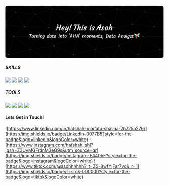 ![hafshahshaliha](./img/github-header-image-2.png)

##### SKILLS
<img src="https://img.shields.io/badge/PostgreSQL-316192?style=for-the-badge&logo=postgresql&logoColor=white" /> <img src="https://img.shields.io/badge/Python-FFD43B?style=for-the-badge&logo=python&logoColor=blue" /> <img src="https://img.shields.io/badge/Streamlit-FF4B4B?style=for-the-badge&logo=Streamlit&logoColor=white" /> <img src="https://img.shields.io/badge/Tableau-E97627?style=for-the-badge&logo=Tableau&logoColor=white" />


##### TOOLS
<img src="https://img.shields.io/badge/ChatGPT-74aa9c?style=for-the-badge&logo=openai&logoColor=white" /> <img src="https://img.shields.io/badge/TensorFlow-FF6F00?style=for-the-badge&logo=tensorflow&logoColor=white" /> <img src="https://img.shields.io/badge/Keras-FF0000?style=for-the-badge&logo=keras&logoColor=white" /> <img src="https://img.shields.io/badge/Kaggle-20BEFF?style=for-the-badge&logo=Kaggle&logoColor=white" />

#### Lets Get in Touch!
![https://www.linkedin.com/in/hafshah-mar’atu-shaliha-2b725a276/](https://img.shields.io/badge/LinkedIn-0077B5?style=for-the-badge&logo=linkedin&logoColor=white) ![https://www.instagram.com/hafshah_shl?igsh=Z3UyMGFrdnM3eG9s&utm_source=qr](https://img.shields.io/badge/Instagram-E4405F?style=for-the-badge&logo=instagram&logoColor=white) ![https://www.tiktok.com/@asohhhhhh?_t=ZS-8wfYjFar7vc&_r=1](https://img.shields.io/badge/TikTok-000000?style=for-the-badge&logo=tiktok&logoColor=white)
<!--
**hafshahshaliha/hafshahshaliha** is a ✨ _special_ ✨ repository because its `README.md` (this file) appears on your GitHub profile.

Here are some ideas to get you started:

- 🔭 I’m currently working on ...
- 🌱 I’m currently learning ...
- 👯 I’m looking to collaborate on ...
- 🤔 I’m looking for help with ...
- 💬 Ask me about ...
- 📫 How to reach me: ...
- 😄 Pronouns: ...
- ⚡ Fun fact: ...
-->
